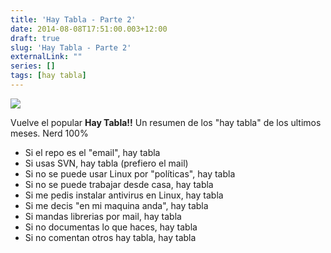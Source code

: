```yaml
---
title: 'Hay Tabla - Parte 2'
date: 2014-08-08T17:51:00.003+12:00
draft: true
slug: 'Hay Tabla - Parte 2'
externalLink: ""
series: []
tags: [hay tabla]
---
```


[![](http://1.bp.blogspot.com/-Y2aZgzBy80U/TVOSpW_hIYI/AAAAAAAAJiE/ZfZDNqfxsF0/s1600/Hay+Tabla.jpg)](http://1.bp.blogspot.com/-Y2aZgzBy80U/TVOSpW_hIYI/AAAAAAAAJiE/ZfZDNqfxsF0/s1600/Hay+Tabla.jpg)

Vuelve el popular **Hay Tabla!!** Un resumen de los "hay tabla" de los ultimos meses. Nerd 100%  
  
  

*   Si el repo es el "email", hay tabla
*   Si usas SVN, hay tabla (prefiero el mail)
*   Si no se puede usar Linux por "políticas", hay tabla
*   Si no se puede trabajar desde casa, hay tabla
*   Si me pedis instalar antivirus en Linux, hay tabla
*   Si me decis "en mi maquina anda", hay tabla
*   Si mandas librerias por mail, hay tabla
*   Si no documentas lo que haces, hay tabla
*   Si no comentan otros hay tabla, hay tabla